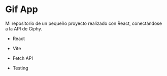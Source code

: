 # Gif App

Mi repositorio de un pequeño proyecto realizado con React, conectándose a la API de Giphy.

- React

- Vite

- Fetch API

- Testing
